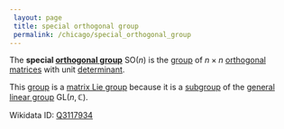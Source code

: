 ```yaml
---
 layout: page
 title: special orthogonal group
 permalink: /chicago/special_orthogonal_group
---
```

The **special [orthogonal group](https://mathgloss.github.io/MathGloss/orthogonal_group)** $\text{SO}(n)$ is the [group](https://mathgloss.github.io/MathGloss/group) of $n\times n$ [orthogonal](https://mathgloss.github.io/MathGloss/orthogonal_matrix) [matrices](https://mathgloss.github.io/MathGloss/matrix) with unit [determinant](https://mathgloss.github.io/MathGloss/determinant).

This [group](https://mathgloss.github.io/MathGloss/group) is a [matrix Lie group](https://mathgloss.github.io/MathGloss/matrix_Lie_group) because it is a [subgroup](https://mathgloss.github.io/MathGloss/subgroup) of the [general linear group](https://mathgloss.github.io/MathGloss/general_linear_group) $\text{GL}(n,\mathbb C)$.

Wikidata ID: [Q3117934](https://www.wikidata.org/wiki/Q3117934)